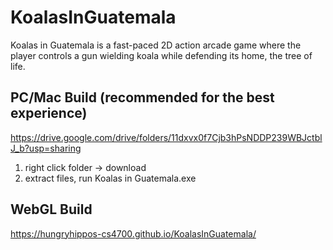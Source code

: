 # KoalasInGuatemala
Koalas in Guatemala is a fast-paced 2D action arcade game where the player controls a gun wielding koala while defending its home, the tree of life.

## PC/Mac Build (recommended for the best experience)
https://drive.google.com/drive/folders/11dxvx0f7Cjb3hPsNDDP239WBJctblJ_b?usp=sharing
1. right click folder -> download
2. extract files, run Koalas in Guatemala.exe


## WebGL Build
https://hungryhippos-cs4700.github.io/KoalasInGuatemala/ 
